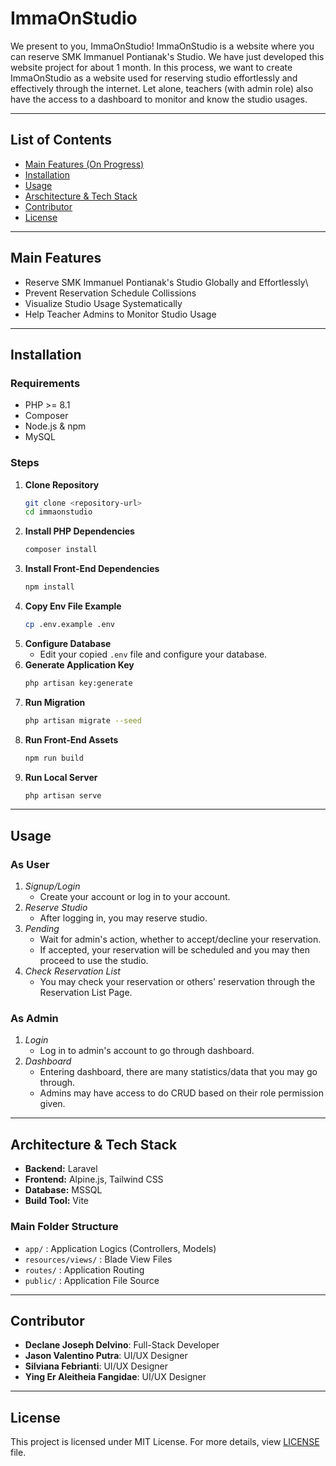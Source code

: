 # ImmaOnStudio

We present to you, ImmaOnStudio! ImmaOnStudio is a website where you can reserve SMK Immanuel Pontianak's Studio. We have just developed this website project for about 1 month. In this process, we want to create ImmaOnStudio as a website used for reserving studio effortlessly and effectively through the internet. Let alone, teachers (with admin role) also have the access to a dashboard to monitor and know the studio usages.

---

## List of Contents

-   [Main Features (On Progress)](#main-features)
-   [Installation](#installation)
-   [Usage](#usage)
-   [Arschitecture & Tech Stack](#architecture--tech-stack)
-   [Contributor](#contributor)
-   [License](#license)

---

## Main Features

-   Reserve SMK Immanuel Pontianak's Studio Globally and Effortlessly\
-   Prevent Reservation Schedule Collissions
-   Visualize Studio Usage Systematically
-   Help Teacher Admins to Monitor Studio Usage

---

## Installation

### Requirements

-   PHP >= 8.1
-   Composer
-   Node.js & npm
-   MySQL

### Steps

1. **Clone Repository**
    ```bash
    git clone <repository-url>
    cd immaonstudio
    ```
2. **Install PHP Dependencies**
    ```bash
    composer install
    ```
3. **Install Front-End Dependencies**
    ```bash
    npm install
    ```
4. **Copy Env File Example**
    ```bash
    cp .env.example .env
    ```
5. **Configure Database**
    - Edit your copied `.env` file and configure your database.
6. **Generate Application Key**
    ```bash
    php artisan key:generate
    ```
7. **Run Migration**
    ```bash
    php artisan migrate --seed
    ```
8. **Run Front-End Assets**
    ```bash
    npm run build
    ```
9. **Run Local Server**
    ```bash
    php artisan serve
    ```

---

## Usage

### As User
1. *Signup/Login*
    - Create your account or log in to your account.
2. *Reserve Studio*
    - After logging in, you may reserve studio.
3. *Pending*
    - Wait for admin's action, whether to accept/decline your reservation.
    - If accepted, your reservation will be scheduled and you may then proceed to use the studio.
4. *Check Reservation List*
    - You may check your reservation or others' reservation through the Reservation List Page.
  
### As Admin
1. *Login*
    - Log in to admin's account to go through dashboard.
2. *Dashboard*
    - Entering dashboard, there are many statistics/data that you may go through.
    - Admins may have access to do CRUD based on their role permission given.


---

## Architecture & Tech Stack

-   **Backend:** Laravel
-   **Frontend:** Alpine.js, Tailwind CSS
-   **Database:** MSSQL
-   **Build Tool:** Vite

### Main Folder Structure

-   `app/` : Application Logics (Controllers, Models)
-   `resources/views/` : Blade View Files
-   `routes/` : Application Routing
-   `public/` : Application File Source

---

## Contributor

-   **Declane Joseph Delvino**: Full-Stack Developer
-   **Jason Valentino Putra**: UI/UX Designer
-   **Silviana Febrianti**: UI/UX Designer
-   **Ying Er Aleitheia Fangidae**: UI/UX Designer

---

## License

This project is licensed under MIT License. For more details, view [LICENSE](LICENSE) file.
